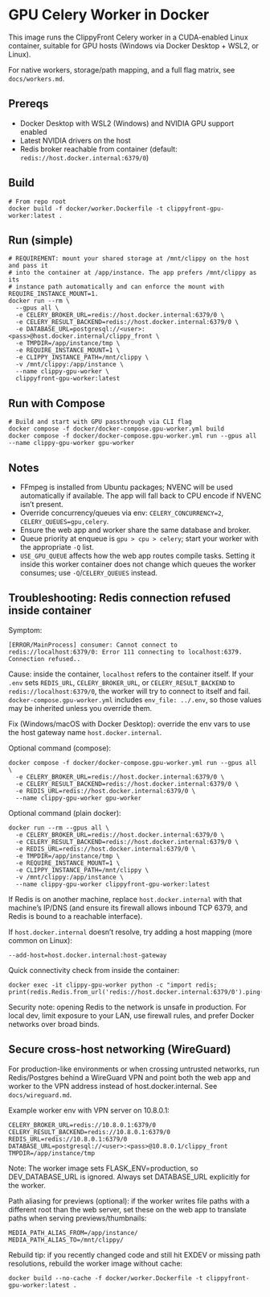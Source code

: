 # GPU Celery Worker in Docker

This image runs the ClippyFront Celery worker in a CUDA-enabled Linux container, suitable for GPU hosts (Windows via Docker Desktop + WSL2, or Linux).

For native workers, storage/path mapping, and a full flag matrix, see `docs/workers.md`.

## Prereqs
- Docker Desktop with WSL2 (Windows) and NVIDIA GPU support enabled
- Latest NVIDIA drivers on the host
- Redis broker reachable from container (default: `redis://host.docker.internal:6379/0`)

## Build
```
# From repo root
docker build -f docker/worker.Dockerfile -t clippyfront-gpu-worker:latest .
```

## Run (simple)
```
# REQUIREMENT: mount your shared storage at /mnt/clippy on the host and pass it
# into the container at /app/instance. The app prefers /mnt/clippy as its
# instance path automatically and can enforce the mount with REQUIRE_INSTANCE_MOUNT=1.
docker run --rm \
  --gpus all \
  -e CELERY_BROKER_URL=redis://host.docker.internal:6379/0 \
  -e CELERY_RESULT_BACKEND=redis://host.docker.internal:6379/0 \
  -e DATABASE_URL=postgresql://<user>:<pass>@host.docker.internal/clippy_front \
  -e TMPDIR=/app/instance/tmp \
  -e REQUIRE_INSTANCE_MOUNT=1 \
  -e CLIPPY_INSTANCE_PATH=/mnt/clippy \
  -v /mnt/clippy:/app/instance \
  --name clippy-gpu-worker \
  clippyfront-gpu-worker:latest
```

## Run with Compose
```
# Build and start with GPU passthrough via CLI flag
docker compose -f docker/docker-compose.gpu-worker.yml build
docker compose -f docker/docker-compose.gpu-worker.yml run --gpus all --name clippy-gpu-worker gpu-worker
```

## Notes
- FFmpeg is installed from Ubuntu packages; NVENC will be used automatically if available. The app will fall back to CPU encode if NVENC isn’t present.
- Override concurrency/queues via env: `CELERY_CONCURRENCY=2`, `CELERY_QUEUES=gpu,celery`.
- Ensure the web app and worker share the same database and broker.
 - Queue priority at enqueue is `gpu > cpu > celery`; start your worker with the appropriate `-Q` list.
 - `USE_GPU_QUEUE` affects how the web app routes compile tasks. Setting it inside this worker container does not change which queues the worker consumes; use `-Q`/`CELERY_QUEUES` instead.

## Troubleshooting: Redis connection refused inside container

Symptom:

```
[ERROR/MainProcess] consumer: Cannot connect to redis://localhost:6379/0: Error 111 connecting to localhost:6379. Connection refused..
```

Cause: inside the container, `localhost` refers to the container itself. If your `.env` sets `REDIS_URL`, `CELERY_BROKER_URL`, or `CELERY_RESULT_BACKEND` to `redis://localhost:6379/0`, the worker will try to connect to itself and fail. `docker-compose.gpu-worker.yml` includes `env_file: ../.env`, so those values may be inherited unless you override them.

Fix (Windows/macOS with Docker Desktop): override the env vars to use the host gateway name `host.docker.internal`.

Optional command (compose):

```
docker compose -f docker/docker-compose.gpu-worker.yml run --gpus all \
  -e CELERY_BROKER_URL=redis://host.docker.internal:6379/0 \
  -e CELERY_RESULT_BACKEND=redis://host.docker.internal:6379/0 \
  -e REDIS_URL=redis://host.docker.internal:6379/0 \
  --name clippy-gpu-worker gpu-worker
```

Optional command (plain docker):

```
docker run --rm --gpus all \
  -e CELERY_BROKER_URL=redis://host.docker.internal:6379/0 \
  -e CELERY_RESULT_BACKEND=redis://host.docker.internal:6379/0 \
  -e REDIS_URL=redis://host.docker.internal:6379/0 \
  -e TMPDIR=/app/instance/tmp \
  -e REQUIRE_INSTANCE_MOUNT=1 \
  -e CLIPPY_INSTANCE_PATH=/mnt/clippy \
  -v /mnt/clippy:/app/instance \
  --name clippy-gpu-worker clippyfront-gpu-worker:latest
```

If Redis is on another machine, replace `host.docker.internal` with that machine’s IP/DNS (and ensure its firewall allows inbound TCP 6379, and Redis is bound to a reachable interface).

If `host.docker.internal` doesn’t resolve, try adding a host mapping (more common on Linux):

```
--add-host=host.docker.internal:host-gateway
```

Quick connectivity check from inside the container:

```
docker exec -it clippy-gpu-worker python -c "import redis; print(redis.Redis.from_url('redis://host.docker.internal:6379/0').ping())"
```

Security note: opening Redis to the network is unsafe in production. For local dev, limit exposure to your LAN, use firewall rules, and prefer Docker networks over broad binds.

## Secure cross-host networking (WireGuard)
For production-like environments or when crossing untrusted networks, run Redis/Postgres behind a WireGuard VPN and point both the web app and worker to the VPN address instead of host.docker.internal. See `docs/wireguard.md`.

Example worker env with VPN server on 10.8.0.1:

```
CELERY_BROKER_URL=redis://10.8.0.1:6379/0
CELERY_RESULT_BACKEND=redis://10.8.0.1:6379/0
REDIS_URL=redis://10.8.0.1:6379/0
DATABASE_URL=postgresql://<user>:<pass>@10.8.0.1/clippy_front
TMPDIR=/app/instance/tmp
```

Note: The worker image sets FLASK_ENV=production, so DEV_DATABASE_URL is ignored. Always set DATABASE_URL explicitly for the worker.

Path aliasing for previews (optional): if the worker writes file paths with a different root than the web server, set these on the web app to translate paths when serving previews/thumbnails:

```
MEDIA_PATH_ALIAS_FROM=/app/instance/
MEDIA_PATH_ALIAS_TO=/mnt/clippy/
```

Rebuild tip: if you recently changed code and still hit EXDEV or missing path resolutions, rebuild the worker image without cache:

```
docker build --no-cache -f docker/worker.Dockerfile -t clippyfront-gpu-worker:latest .
```
